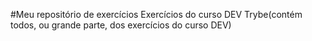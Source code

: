 #Meu repositório de exercícios
Exercícios do curso DEV Trybe(contém todos, ou grande parte, dos exercícios do curso DEV)
